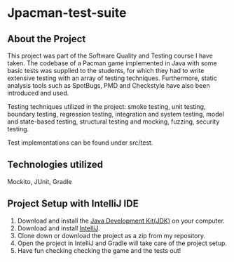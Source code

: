# Jpacman-test-suite
 ## About the Project
 This project was part of the Software Quality and Testing course I have taken.
 The codebase of a Pacman game implemented in Java with some basic tests was supplied to the students,
 for which they had to write extensive testing with an array of testing techniques.
 Furthermore, static analysis tools such as SpotBugs, PMD and Checkstyle have also been introduced and used.
 
 Testing techniques utilized in the project: smoke testing, unit testing, boundary testing,
 regression testing, integration and system testing, model and state-based testing,
 structural testing and mocking, fuzzing, security testing.
 
 Test implementations can be found under src/test.
 
 ## Technologies utilized
 Mockito, JUnit, Gradle

## Project Setup with IntelliJ IDE
1. Download and install the [Java Development Kit(JDK)](https://www.oracle.com/technetwork/java/javase/downloads/jdk11-downloads-5066655.html) on your computer.
2. Download and install [IntelliJ](https://www.jetbrains.com/idea/).
3. Clone down or download the project as a zip from my repository.
4. Open the project in IntelliJ and Gradle will take care of the project setup.
5. Have fun checking checking the game and the tests out!
